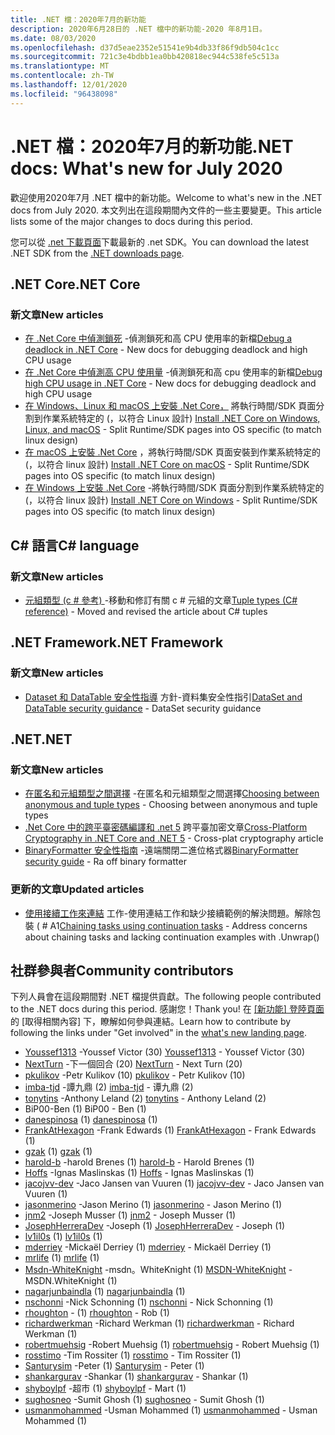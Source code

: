 ```yaml
---
title: .NET 檔：2020年7月的新功能
description: 2020年6月28日的 .NET 檔中的新功能-2020 年8月1日。
ms.date: 08/03/2020
ms.openlocfilehash: d37d5eae2352e51541e9b4db33f86f9db504c1cc
ms.sourcegitcommit: 721c3e4bdbb1ea0bb420818ec944c538fe5c513a
ms.translationtype: MT
ms.contentlocale: zh-TW
ms.lasthandoff: 12/01/2020
ms.locfileid: "96438098"
---
```

# <a name="net-docs-whats-new-for-july-2020"></a><span data-ttu-id="23033-103">.NET 檔：2020年7月的新功能</span><span class="sxs-lookup"><span data-stu-id="23033-103">.NET docs: What's new for July 2020</span></span>

<span data-ttu-id="23033-104">歡迎使用2020年7月 .NET 檔中的新功能。</span><span class="sxs-lookup"><span data-stu-id="23033-104">Welcome to what's new in the .NET docs from July 2020.</span></span> <span data-ttu-id="23033-105">本文列出在這段期間內文件的一些主要變更。</span><span class="sxs-lookup"><span data-stu-id="23033-105">This article lists some of the major changes to docs during this period.</span></span>

<span data-ttu-id="23033-106">您可以從 [.net 下載頁面](https://dotnet.microsoft.com/download)下載最新的 .net SDK。</span><span class="sxs-lookup"><span data-stu-id="23033-106">You can download the latest .NET SDK from the [.NET downloads page](https://dotnet.microsoft.com/download).</span></span>

## <a name="net-core"></a><span data-ttu-id="23033-107">.NET Core</span><span class="sxs-lookup"><span data-stu-id="23033-107">.NET Core</span></span>

### <a name="new-articles"></a><span data-ttu-id="23033-108">新文章</span><span class="sxs-lookup"><span data-stu-id="23033-108">New articles</span></span>

- <span data-ttu-id="23033-109">[在 .Net Core 中偵測鎖死](../core/diagnostics/debug-deadlock.md) -偵測鎖死和高 CPU 使用率的新檔</span><span class="sxs-lookup"><span data-stu-id="23033-109">[Debug a deadlock in .NET Core](../core/diagnostics/debug-deadlock.md) - New docs for debugging deadlock and high CPU usage</span></span>
- <span data-ttu-id="23033-110">[在 .Net Core 中偵測高 CPU 使用量](../core/diagnostics/debug-highcpu.md) -偵測鎖死和高 cpu 使用率的新檔</span><span class="sxs-lookup"><span data-stu-id="23033-110">[Debug high CPU usage in .NET Core](../core/diagnostics/debug-highcpu.md) - New docs for debugging deadlock and high CPU usage</span></span>
- <span data-ttu-id="23033-111">[在 Windows、Linux 和 macOS 上安裝 .Net Core，](../core/install/index.yml) 將執行時間/SDK 頁面分割到作業系統特定的 (，以符合 Linux 設計) </span><span class="sxs-lookup"><span data-stu-id="23033-111">[Install .NET Core on Windows, Linux, and macOS](../core/install/index.yml) - Split Runtime/SDK pages into OS specific (to match linux design)</span></span>
- <span data-ttu-id="23033-112">[在 macOS 上安裝 .Net Core](../core/install/macos.md) ，將執行時間/SDK 頁面安裝到作業系統特定的 (，以符合 linux 設計) </span><span class="sxs-lookup"><span data-stu-id="23033-112">[Install .NET Core on macOS](../core/install/macos.md) - Split Runtime/SDK pages into OS specific (to match linux design)</span></span>
- <span data-ttu-id="23033-113">[在 Windows 上安裝 .Net Core](../core/install/windows.md) -將執行時間/SDK 頁面分割到作業系統特定的 (，以符合 linux 設計) </span><span class="sxs-lookup"><span data-stu-id="23033-113">[Install .NET Core on Windows](../core/install/windows.md) - Split Runtime/SDK pages into OS specific (to match linux design)</span></span>

## <a name="c-language"></a><span data-ttu-id="23033-114">C# 語言</span><span class="sxs-lookup"><span data-stu-id="23033-114">C# language</span></span>

### <a name="new-articles"></a><span data-ttu-id="23033-115">新文章</span><span class="sxs-lookup"><span data-stu-id="23033-115">New articles</span></span>

- <span data-ttu-id="23033-116">[元組類型 (c # 參考) ](../csharp/language-reference/builtin-types/value-tuples.md) -移動和修訂有關 c # 元組的文章</span><span class="sxs-lookup"><span data-stu-id="23033-116">[Tuple types (C# reference)](../csharp/language-reference/builtin-types/value-tuples.md) - Moved and revised the article about C# tuples</span></span>

## <a name="net-framework"></a><span data-ttu-id="23033-117">.NET Framework</span><span class="sxs-lookup"><span data-stu-id="23033-117">.NET Framework</span></span>

### <a name="new-articles"></a><span data-ttu-id="23033-118">新文章</span><span class="sxs-lookup"><span data-stu-id="23033-118">New articles</span></span>

- <span data-ttu-id="23033-119">[Dataset 和 DataTable 安全性指導](../framework/data/adonet/dataset-datatable-dataview/security-guidance.md) 方針-資料集安全性指引</span><span class="sxs-lookup"><span data-stu-id="23033-119">[DataSet and DataTable security guidance](../framework/data/adonet/dataset-datatable-dataview/security-guidance.md) - DataSet security guidance</span></span>

## <a name="net"></a><span data-ttu-id="23033-120">.NET</span><span class="sxs-lookup"><span data-stu-id="23033-120">.NET</span></span>

### <a name="new-articles"></a><span data-ttu-id="23033-121">新文章</span><span class="sxs-lookup"><span data-stu-id="23033-121">New articles</span></span>

- <span data-ttu-id="23033-122">[在匿名和元組類型之間選擇](../standard/base-types/choosing-between-anonymous-and-tuple.md) -在匿名和元組類型之間選擇</span><span class="sxs-lookup"><span data-stu-id="23033-122">[Choosing between anonymous and tuple types](../standard/base-types/choosing-between-anonymous-and-tuple.md) - Choosing between anonymous and tuple types</span></span>
- <span data-ttu-id="23033-123">[.Net Core 中的跨平臺密碼編譯和 .net 5](../standard/security/cross-platform-cryptography.md) 跨平臺加密文章</span><span class="sxs-lookup"><span data-stu-id="23033-123">[Cross-Platform Cryptography in .NET Core and .NET 5](../standard/security/cross-platform-cryptography.md) - Cross-plat cryptography article</span></span>
- <span data-ttu-id="23033-124">[BinaryFormatter 安全性指南](../standard/serialization/binaryformatter-security-guide.md) -遠端關閉二進位格式器</span><span class="sxs-lookup"><span data-stu-id="23033-124">[BinaryFormatter security guide](../standard/serialization/binaryformatter-security-guide.md) - Ra off binary formatter</span></span>

### <a name="updated-articles"></a><span data-ttu-id="23033-125">更新的文章</span><span class="sxs-lookup"><span data-stu-id="23033-125">Updated articles</span></span>

- <span data-ttu-id="23033-126">[使用接續工作來連結](../standard/parallel-programming/chaining-tasks-by-using-continuation-tasks.md) 工作-使用連結工作和缺少接續範例的解決問題。解除包裝 ( # A1</span><span class="sxs-lookup"><span data-stu-id="23033-126">[Chaining tasks using continuation tasks](../standard/parallel-programming/chaining-tasks-by-using-continuation-tasks.md) - Address concerns about chaining tasks and lacking continuation examples with .Unwrap()</span></span>

## <a name="community-contributors"></a><span data-ttu-id="23033-127">社群參與者</span><span class="sxs-lookup"><span data-stu-id="23033-127">Community contributors</span></span>

<span data-ttu-id="23033-128">下列人員會在這段期間對 .NET 檔提供貢獻。</span><span class="sxs-lookup"><span data-stu-id="23033-128">The following people contributed to the .NET docs during this period.</span></span> <span data-ttu-id="23033-129">感謝您！</span><span class="sxs-lookup"><span data-stu-id="23033-129">Thank you!</span></span> <span data-ttu-id="23033-130">在 [ [新功能] 登陸頁面](index.yml)的 [取得相關內容] 下，瞭解如何參與連結。</span><span class="sxs-lookup"><span data-stu-id="23033-130">Learn how to contribute by following the links under "Get involved" in the [what's new landing page](index.yml).</span></span>

- <span data-ttu-id="23033-131">[Youssef1313](https://github.com/Youssef1313) -Youssef Victor (30) </span><span class="sxs-lookup"><span data-stu-id="23033-131">[Youssef1313](https://github.com/Youssef1313) - Youssef Victor (30)</span></span>
- <span data-ttu-id="23033-132">[NextTurn](https://github.com/NextTurn) -下一個回合 (20) </span><span class="sxs-lookup"><span data-stu-id="23033-132">[NextTurn](https://github.com/NextTurn) - Next Turn (20)</span></span>
- <span data-ttu-id="23033-133">[pkulikov](https://github.com/pkulikov) -Petr Kulikov (10) </span><span class="sxs-lookup"><span data-stu-id="23033-133">[pkulikov](https://github.com/pkulikov) - Petr Kulikov (10)</span></span>
- <span data-ttu-id="23033-134">[imba-tjd](https://github.com/imba-tjd) -譚九鼎 (2) </span><span class="sxs-lookup"><span data-stu-id="23033-134">[imba-tjd](https://github.com/imba-tjd) - 谭九鼎 (2)</span></span>
- <span data-ttu-id="23033-135">[tonytins](https://github.com/tonytins) -Anthony Leland (2) </span><span class="sxs-lookup"><span data-stu-id="23033-135">[tonytins](https://github.com/tonytins) - Anthony Leland (2)</span></span>
- <span data-ttu-id="23033-136">BiP00-Ben (1) </span><span class="sxs-lookup"><span data-stu-id="23033-136">BiP00 - Ben (1)</span></span>
- <span data-ttu-id="23033-137">[danespinosa](https://github.com/danespinosa) (1) </span><span class="sxs-lookup"><span data-stu-id="23033-137">[danespinosa](https://github.com/danespinosa) (1)</span></span>
- <span data-ttu-id="23033-138">[FrankAtHexagon](https://github.com/FrankAtHexagon) -Frank Edwards (1) </span><span class="sxs-lookup"><span data-stu-id="23033-138">[FrankAtHexagon](https://github.com/FrankAtHexagon) - Frank Edwards (1)</span></span>
- <span data-ttu-id="23033-139">[gzak](https://github.com/gzak) (1) </span><span class="sxs-lookup"><span data-stu-id="23033-139">[gzak](https://github.com/gzak) (1)</span></span>
- <span data-ttu-id="23033-140">[harold-b](https://github.com/harold-b) -harold Brenes (1) </span><span class="sxs-lookup"><span data-stu-id="23033-140">[harold-b](https://github.com/harold-b) - Harold Brenes (1)</span></span>
- <span data-ttu-id="23033-141">[Hoffs](https://github.com/Hoffs) -Ignas Maslinskas (1) </span><span class="sxs-lookup"><span data-stu-id="23033-141">[Hoffs](https://github.com/Hoffs) - Ignas Maslinskas (1)</span></span>
- <span data-ttu-id="23033-142">[jacojvv-dev](https://github.com/jacojvv-dev) -Jaco Jansen van Vuuren (1) </span><span class="sxs-lookup"><span data-stu-id="23033-142">[jacojvv-dev](https://github.com/jacojvv-dev) - Jaco Jansen van Vuuren (1)</span></span>
- <span data-ttu-id="23033-143">[jasonmerino](https://github.com/jasonmerino) -Jason Merino (1) </span><span class="sxs-lookup"><span data-stu-id="23033-143">[jasonmerino](https://github.com/jasonmerino) - Jason Merino (1)</span></span>
- <span data-ttu-id="23033-144">[jnm2](https://github.com/jnm2) -Joseph Musser (1) </span><span class="sxs-lookup"><span data-stu-id="23033-144">[jnm2](https://github.com/jnm2) - Joseph Musser (1)</span></span>
- <span data-ttu-id="23033-145">[JosephHerreraDev](https://github.com/JosephHerreraDev) -Joseph (1) </span><span class="sxs-lookup"><span data-stu-id="23033-145">[JosephHerreraDev](https://github.com/JosephHerreraDev) - Joseph (1)</span></span>
- <span data-ttu-id="23033-146">[lv1il0s](https://github.com/lv1il0s) (1) </span><span class="sxs-lookup"><span data-stu-id="23033-146">[lv1il0s](https://github.com/lv1il0s) (1)</span></span>
- <span data-ttu-id="23033-147">[mderriey](https://github.com/mderriey) -Mickaël Derriey (1) </span><span class="sxs-lookup"><span data-stu-id="23033-147">[mderriey](https://github.com/mderriey) - Mickaël Derriey (1)</span></span>
- <span data-ttu-id="23033-148">[mrlife](https://github.com/mrlife) (1) </span><span class="sxs-lookup"><span data-stu-id="23033-148">[mrlife](https://github.com/mrlife) (1)</span></span>
- <span data-ttu-id="23033-149">[Msdn-WhiteKnight](https://github.com/MSDN-WhiteKnight) -msdn。WhiteKnight (1) </span><span class="sxs-lookup"><span data-stu-id="23033-149">[MSDN-WhiteKnight](https://github.com/MSDN-WhiteKnight) - MSDN.WhiteKnight (1)</span></span>
- <span data-ttu-id="23033-150">[nagarjunbaindla](https://github.com/nagarjunbaindla) (1) </span><span class="sxs-lookup"><span data-stu-id="23033-150">[nagarjunbaindla](https://github.com/nagarjunbaindla) (1)</span></span>
- <span data-ttu-id="23033-151">[nschonni](https://github.com/nschonni) -Nick Schonning (1) </span><span class="sxs-lookup"><span data-stu-id="23033-151">[nschonni](https://github.com/nschonni) - Nick Schonning (1)</span></span>
- <span data-ttu-id="23033-152">[rhoughton](https://github.com/rhoughton) - (1) </span><span class="sxs-lookup"><span data-stu-id="23033-152">[rhoughton](https://github.com/rhoughton) - Rob (1)</span></span>
- <span data-ttu-id="23033-153">[richardwerkman](https://github.com/richardwerkman) -Richard Werkman (1) </span><span class="sxs-lookup"><span data-stu-id="23033-153">[richardwerkman](https://github.com/richardwerkman) - Richard Werkman (1)</span></span>
- <span data-ttu-id="23033-154">[robertmuehsig](https://github.com/robertmuehsig) -Robert Muehsig (1) </span><span class="sxs-lookup"><span data-stu-id="23033-154">[robertmuehsig](https://github.com/robertmuehsig) - Robert Muehsig (1)</span></span>
- <span data-ttu-id="23033-155">[rosstimo](https://github.com/rosstimo) -Tim Rossiter (1) </span><span class="sxs-lookup"><span data-stu-id="23033-155">[rosstimo](https://github.com/rosstimo) - Tim Rossiter (1)</span></span>
- <span data-ttu-id="23033-156">[Santurysim](https://github.com/Santurysim) -Peter (1) </span><span class="sxs-lookup"><span data-stu-id="23033-156">[Santurysim](https://github.com/Santurysim) - Peter (1)</span></span>
- <span data-ttu-id="23033-157">[shankargurav](https://github.com/shankargurav) -Shankar (1) </span><span class="sxs-lookup"><span data-stu-id="23033-157">[shankargurav](https://github.com/shankargurav) - Shankar (1)</span></span>
- <span data-ttu-id="23033-158">[shyboylpf](https://github.com/shyboylpf) -超市 (1) </span><span class="sxs-lookup"><span data-stu-id="23033-158">[shyboylpf](https://github.com/shyboylpf) - Mart (1)</span></span>
- <span data-ttu-id="23033-159">[sughosneo](https://github.com/sughosneo) -Sumit Ghosh (1) </span><span class="sxs-lookup"><span data-stu-id="23033-159">[sughosneo](https://github.com/sughosneo) - Sumit Ghosh (1)</span></span>
- <span data-ttu-id="23033-160">[usmanmohammed](https://github.com/usmanmohammed) -Usman Mohammed (1) </span><span class="sxs-lookup"><span data-stu-id="23033-160">[usmanmohammed](https://github.com/usmanmohammed) - Usman Mohammed (1)</span></span>
